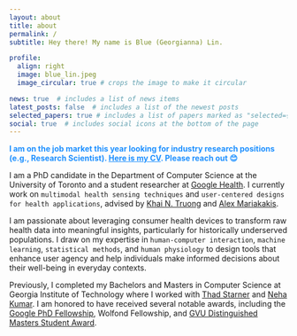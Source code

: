 ```yaml
---
layout: about
title: about
permalink: /
subtitle: Hey there! My name is Blue (Georgianna) Lin.  

profile:
  align: right
  image: blue_lin.jpeg
  image_circular: true # crops the image to make it circular

news: true  # includes a list of news items
latest_posts: false  # includes a list of the newest posts
selected_papers: true # includes a list of papers marked as "selected={true}"
social: true  # includes social icons at the bottom of the page
---
```

<p style="color:#1e90ff; font-weight:bold;">
  I am on the job market this year looking for industry research positions (e.g., Research Scientist). 
  <a href="assets/pdf/Blue_CV.pdf" style="color:#1e90ff; font-weight:bold;">Here is my CV</a>. Please reach out 😊
</p>

I am a PhD candidate in the Department of Computer Science at the University of Toronto and a student researcher at [Google Health](https://health.google/health-research/). I currently work on `multimodal health sensing techniques` and `user-centered designs for health applications`, advised by [Khai N. Truong](https://www.cs.toronto.edu/~khai/) and [Alex Mariakakis](https://mariakakis.github.io/). 

I am passionate about leveraging consumer health devices to transform raw health data into meaningful insights, particularly for historically underserved populations. I draw on my expertise in `human-computer interaction`, `machine learning`, `statistical methods`, and `human physiology` to design tools that enhance user agency and help individuals make informed decisions about their well-being in everyday contexts. 

Previously, I completed my Bachelors and Masters in Computer Science at Georgia Institute of Technology where I worked with [Thad Starner](https://www.cc.gatech.edu/home/thad/) and [Neha Kumar](https://www.nehakumar.org/).  I am honored to have received several notable awards, including the [Google PhD Fellowship](https://research.google/outreach/phd-fellowship/), Wolfond Fellowship, and [GVU Distinguished Masters Student Award](https://gvu.gatech.edu/gvu-graduate-student-awards-program-2020).
